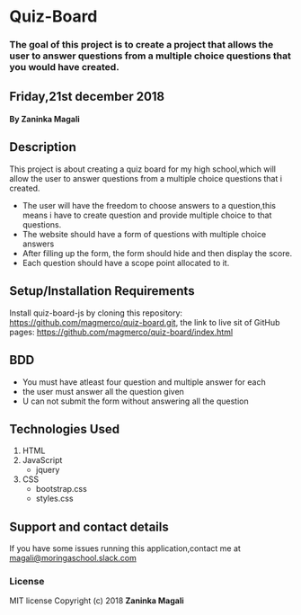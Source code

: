 # Quiz-Board
### The goal of this project is to create a project that allows the user to answer questions from a multiple choice questions that you would have created.        
## Friday,21st december 2018
#### By **Zaninka Magali**
## Description
This project is about creating a quiz board for my high school,which will allow the user to answer questions from a multiple choice questions that i created.
* The user will have the freedom to choose answers to a question,this means i have to create question and provide  multiple choice to that questions.
* The website should have a form of questions with multiple choice answers
* After filling up the form, the form should hide and then display the score.
* Each question should have a scope point allocated to it.
## Setup/Installation Requirements
Install quiz-board-js by cloning this repository:
https://github.com/magmerco/quiz-board.git,
the link to live sit of GitHub pages:
https://github.com/magmerco/quiz-board/index.html
## BDD
* You must have atleast four question and multiple answer for each
* the user must answer all the question given
* U can not submit the form without answering all the question
## Technologies Used
1. HTML
2. JavaScript
    - jquery
3. CSS
    - bootstrap.css
    - styles.css 
## Support and contact details
If you have some issues running this application,contact me at magali@moringaschool.slack.com
### License
MIT license
Copyright (c) 2018 **Zaninka Magali**
